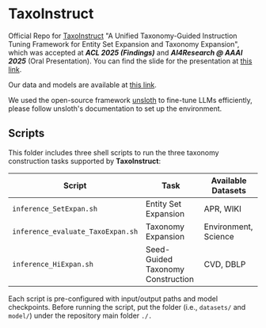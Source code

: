 # TaxoInstruct

Official Repo for [TaxoInstruct](https://arxiv.org/abs/2402.13405) "A Unified Taxonomy-Guided Instruction Tuning Framework for Entity Set Expansion and Taxonomy Expansion", which was accepted at ***ACL 2025 (Findings)*** and ***AI4Research @ AAAI 2025*** (Oral Presentation). You can find the slide for the presentation at [this link](https://drive.google.com/drive/folders/1wzfGhnd494RoEx0T6ubcwcFP9A_35jfI?usp=sharing). 

Our data and models are available at [this link](https://drive.google.com/drive/folders/1uzvK0jppBEni9B7Hy5OhZLQ9McbQym32?usp=drive_link).

We used the open-source framework [unsloth](https://github.com/unslothai/unsloth) to fine-tune LLMs efficiently, please follow unsloth's documentation to set up the environment. 



## Scripts

This folder includes three shell scripts to run the three taxonomy construction tasks supported by **TaxoInstruct**:

| Script                          | Task                          | Available Datasets
|--------------------------------|--------------------------------|--------------------------------|
| `inference_SetExpan.sh`        | Entity Set Expansion           | APR, WIKI
| `inference_evaluate_TaxoExpan.sh` | Taxonomy Expansion           | Environment, Science
| `inference_HiExpan.sh`         | Seed-Guided Taxonomy Construction | CVD, DBLP

Each script is pre-configured with input/output paths and model checkpoints. Before running the script, put the folder (i.e., ```datasets/``` and ```model/```) under the repository main folder ```./.```



